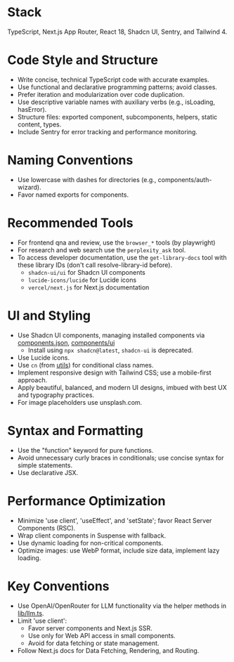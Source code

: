 # Stack

TypeScript, Next.js App Router, React 18, Shadcn UI, Sentry, and Tailwind 4.

# Code Style and Structure

- Write concise, technical TypeScript code with accurate examples.
- Use functional and declarative programming patterns; avoid classes.
- Prefer iteration and modularization over code duplication.
- Use descriptive variable names with auxiliary verbs (e.g., isLoading, hasError).
- Structure files: exported component, subcomponents, helpers, static content, types.
- Include Sentry for error tracking and performance monitoring.

# Naming Conventions

- Use lowercase with dashes for directories (e.g., components/auth-wizard).
- Favor named exports for components.

# Recommended Tools

- For frontend qna and review, use the `browser_*` tools (by playwright)
- For research and web search use the `perplexity_ask` tool.
- To access developer documentation, use the `get-library-docs` tool with these library IDs (don't call resolve-library-id before).
  - `shadcn-ui/ui` for Shadcn UI components
  - `lucide-icons/lucide` for Lucide icons
  - `vercel/next.js` for Next.js documentation

# UI and Styling

- Use Shadcn UI components, managing installed components via [components.json](../components.json), [components/ui](../src/components/ui/)
  - Install using `npx shadcn@latest`, `shadcn-ui` is deprecated.
- Use Lucide icons.
- Use `cn` (from [utils](../src/lib/utils.ts)) for conditional class names.
- Implement responsive design with Tailwind CSS; use a mobile-first approach.
- Apply beautiful, balanced, and modern UI designs, imbued with best UX and typography practices.
- For image placeholders use unsplash.com.

# Syntax and Formatting

- Use the "function" keyword for pure functions.
- Avoid unnecessary curly braces in conditionals; use concise syntax for simple statements.
- Use declarative JSX.

# Performance Optimization

- Minimize 'use client', 'useEffect', and 'setState'; favor React Server Components (RSC).
- Wrap client components in Suspense with fallback.
- Use dynamic loading for non-critical components.
- Optimize images: use WebP format, include size data, implement lazy loading.

# Key Conventions

- Use OpenAI/OpenRouter for LLM functionality via the helper methods in [lib/llm.ts](/Users/digitarald/Developer/frontend-vibes/src/lib/llm.ts).
- Limit 'use client':
  - Favor server components and Next.js SSR.
  - Use only for Web API access in small components.
  - Avoid for data fetching or state management.
- Follow Next.js docs for Data Fetching, Rendering, and Routing.
